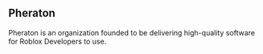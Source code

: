 ## Pheraton
Pheraton is an organization founded to be delivering high-quality software for Roblox Developers to use.
